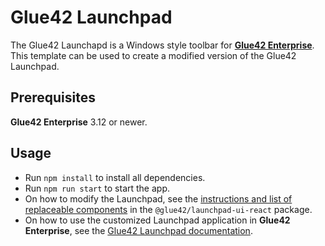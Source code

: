 # Glue42 Launchpad

The Glue42 Launchapd is a Windows style toolbar for [**Glue42 Enterprise**](https://glue42.com/enterprise/). This template can be used to create a modified version of the Glue42 Launchpad.

## Prerequisites

**Glue42 Enterprise** 3.12 or newer.

## Usage

- Run `npm install` to install all dependencies.
- Run `npm run start` to start the app.
- On how to modify the Launchpad, see the [instructions and list of replaceable components](https://www.npmjs.com/package/@glue42/launchpad-ui-react) in the `@glue42/launchpad-ui-react` package.
- On how to use the customized Launchpad application in **Glue42 Enterprise**, see the [Glue42 Launchpad documentation](https://docs.glue42.com/glue42-concepts/glue42-toolbar/index.html#launchpad).
